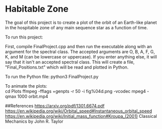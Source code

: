 # Habitable Zone
The goal of this project is to create a plot of the orbit of an Earth-like planet in the hospitable zone of any main sequence star as a function of time.

To run this project:

First, compile FinalProject.cpp and then run the executable along with an argument for the spectral class. The accepted arguments are O, B, A, F, G, K, and M (can be lowercase or uppercase). If you enter anything else, it will say that it isn't an accepted spectral class.
This will create a file, "Final_Positions.txt" which will be read and plotted in Python.

To run the Python file:
 python3 FinalProject.py 

To animate the plots:  
cd Plots
ffmpeg -fflags +genpts -r 50 -i fig%04d.png -vcodec mpeg4 -qmax 1000 orbit.mp4


##References
https://arxiv.org/pdf/1301.6674.pdf
https://en.wikipedia.org/wiki/Orbital_speed#Instantaneous_orbital_speed
https://en.wikipedia.org/wiki/Initial_mass_function#Kroupa_(2001)
Classical Mechanics by John R. Taylor
